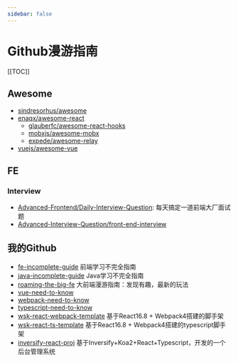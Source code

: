 ```yaml
---
sidebar: false
---
```


# Github漫游指南

[[TOC]]

## Awesome

- [sindresorhus/awesome](https://github.com/sindresorhus/awesome/)
- [enaqx/awesome-react](https://github.com/enaqx/awesome-react)
  - [glauberfc/awesome-react-hooks](https://github.com/glauberfc/awesome-react-hooks)
  - [mobxjs/awesome-mobx](https://github.com/mobxjs/awesome-mobx)
  - [expede/awesome-relay](https://github.com/expede/awesome-relay)
- [vuejs/awesome-vue](https://github.com/vuejs/awesome-vue)

## FE

### Interview

- [Advanced-Frontend/Daily-Interview-Question](https://github.com/Advanced-Frontend/Daily-Interview-Question/): 每天搞定一道前端大厂面试题
- [Advanced-Interview-Question/front-end-interview](https://github.com/Advanced-Interview-Question/front-end-interview)

## 我的Github

- [fe-incomplete-guide](<https://github.com/weisuoke/fe-incomplete-guide>) 前端学习不完全指南
- [java-incomplete-guide](<https://github.com/weisuoke/java-incomplete-guide>) Java学习不完全指南
- [roaming-the-big-fe](https://github.com/weisuoke/roaming-the-big-fe) 大前端漫游指南：发现有趣，最新的玩法
- [vue-need-to-know](https://github.com/weisuoke/vue-need-to-know)
- [webpack-need-to-know](<https://github.com/weisuoke/webpack-need-to-know>)
- [typescript-need-to-know](<https://github.com/weisuoke/typescript-need-to-know>)
- [wsk-react-webpack-template](<https://github.com/weisuoke/wsk-react-webpack-template>) 基于React16.8 + Webpack4搭建的脚手架
- [wsk-react-ts-template](<https://github.com/weisuoke/wsk-react-ts-template>) 基于React16.8 + Webpack4搭建的typescript脚手架
- [inversify-react-proj](<https://github.com/weisuoke/inversify-react-proj>) 基于Inversify+Koa2+React+Typescript，开发的一个后台管理系统

